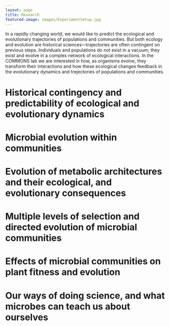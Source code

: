 ```yaml
---
layout: page
title: Research
featured-image: images/ExperimentSetup.jpg
---
```


In a rapidly changing world, we would like to predict the ecological and evolutionary trajectories of populations and communities. But both ecology and evolution are historical sciences—trajectories are often contingent on previous steps. Individuals and populations do not exist in a vacuum; they exist and evolve in a complex network of ecological interactions.  In the COMMONS lab we are interested in how, as organisms evolve, they transform their interactions and how these ecological changes feedback in the evolutionary dynamics and trejectories of populations and communities.


# Historical contingency and predictability of ecological and evolutionary dynamics

# Microbial evolution within communities

# Evolution of metabolic architectures and their ecological, and evolutionary consequences

# Multiple levels of selection and directed evolution of microbial communities

# Effects of microbial communities on plant fitness and evolution

# Our ways of doing science, and what microbes can teach us about ourselves


